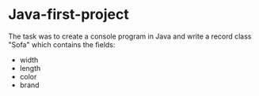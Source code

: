 # Java-first-project
The task was to create a console program in Java and write a record class "Sofa" which contains the fields:
- width
- length
- color
- brand
